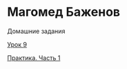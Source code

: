 

# Магомед Баженов
Домашние задания


[Урок 9](https://alxhawke.github.io/lesson_9/ "Урок 9")


[Практика. Часть 1](https://alxhawke.github.io/practic_1/ "Практика. Часть 1")

